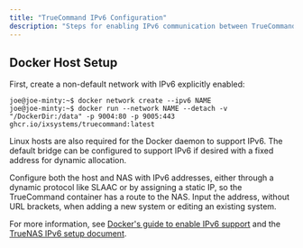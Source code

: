 ```yaml
---
title: "TrueCommand IPv6 Configuration"
description: "Steps for enabling IPv6 communication between TrueCommand and a TrueNAS."
---
```


## Docker Host Setup

First, create a non-default network with IPv6 explicitly enabled:

```
joe@joe-minty:~$ docker network create --ipv6 NAME
joe@joe-minty:~$ docker run --network NAME --detach -v "/DockerDir:/data" -p 9004:80 -p 9005:443 ghcr.io/ixsystems/truecommand:latest
```

Linux hosts are also required for the Docker daemon to support IPv6.
The default bridge can be configured to support IPv6 if desired with a fixed address for dynamic allocation.

Configure both the host and NAS with IPv6 addresses, either through a dynamic protocol like SLAAC or by assigning a static IP, so the TrueCommand container has a route to the NAS.
Input the address, without URL brackets, when adding a new system or editing an existing system.

For more information, see <a href="https://docs.docker.com/config/daemon/ipv6/">Docker's guide to enable IPv6 support</a> and the [TrueNAS IPv6 setup document](https://www.truenas.com/docs/scale/scaletutorials/network/configureipv6/).
